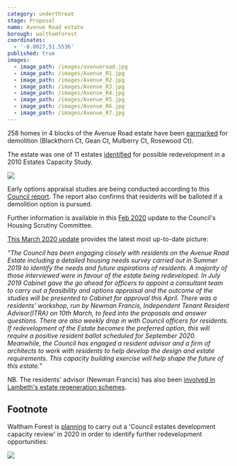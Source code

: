 ```yaml
---
category: underthreat
stage: Proposal
name: Avenue Road estate
borough: walthamforest
coordinates:
  - '-0.0027,51.5536'
published: true
images:
  - image_path: /images/avenueroad.jpg
  - image_path: /images/Avenue_R1.jpg
  - image_path: /images/Avenue_R2.jpg
  - image_path: /images/Avenue_R3.jpg
  - image_path: /images/Avenue_R4.jpg
  - image_path: /images/Avenue_R5.jpg
  - image_path: /images/Avenue_R6.jpg
  - image_path: /images/Avenue_R7.jpg
---
```

258 homes in 4 blocks of the Avenue Road estate have been <a href="https://walthamforest.gov.uk/content/regeneration-avenue-road-estate-leytonstone">earmarked</a> for demolition (Blackthorn Ct, Gean Ct, Mulberry Ct, Rosewood Ct).

The estate was one of 11 estates [identified](https://democracy.walthamforest.gov.uk/documents/s10654/4.2.%20LSP%20report%20-%20Estates%20Review.pdf) for possible redevelopment in a 2010 Estates Capacity Study.

![](/images/11estates.png)

Early options appraisal studies are being conducted according to this <a href="https://democracy.walthamforest.gov.uk/documents/s68553/Avenue%20Rd%20Regeneration%20Update%20Final.pdf">Council report</a>. The report also confirms that residents will be balloted if a demolition option is pursued.

Further information is available in this [Feb 2020](https://democracy.walthamforest.gov.uk/documents/s71385/4%20-%20Avenue%20Road%20Regeneration%20Final%2029-01-20%20v5.pdf) update to the Council's Housing Scrutiny Committee.

[This March 2020 update](https://democracy.walthamforest.gov.uk/documents/s72245/4%20-%20Report%20Scrutiny%20Committee%20_24%20March%202020%20final.pdf) provides the latest most up-to-date picture: 

_"The Council has been engaging closely with residents on the Avenue Road Estate including a detailed housing  needs survey carried out in Summer 2019 to identify the needs and future aspirations of residents. A majority of those interviewed were in favour of the estate being redeveloped. In July 2019 Cabinet gave the go ahead for officers to appoint a consultant team to carry out a feasibility and options appraisal and the outcome of  the studies will be presented to Cabinet for approval this April. There was a residents’ workshop, run by Newman Francis, Independent Tenant Resident Advisor(ITRA) on 10th March, to feed into the proposals and answer questions. There are also weekly drop in with Council officers for residents. If redevelopment of the Estate becomes the preferred option, this will require a positive resident ballot scheduled for September 2020. Meanwhile, the Council has engaged a resident advisor and a firm of architects to work with residents to help develop the design and estate requirements. This capacity building exercise will help shape the future of this estate."_

NB. The residents' advisor (Newman Francis) has also been [involved in Lambeth's estate regeneration schemes](http://newmanfrancis.org/projects/westbury-lambeth/).

## Footnote
Waltham Forest is [planning](https://democracy.walthamforest.gov.uk/documents/s71384/3%20-%20Housing%20Delivery%20Report%20FINAL%20200128%20incs%204%20appendices_2.pdf) to carry out a 'Council estates development capacity review' in 2020 in order to identify further redevelopment opportunities:

![](/images/estatesreview.png)
